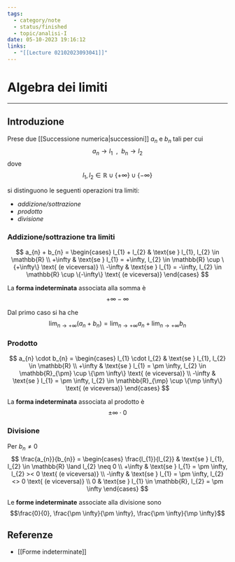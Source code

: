 ```yaml
---
tags:
  - category/note
  - status/finished
  - topic/analisi-I
date: 05-10-2023 19:16:12
links:
  - "[[Lecture 02102023093041]]"
---
```

# Algebra dei limiti
---
## Introduzione
Prese due [[Successione numerica|successioni]] $a_{n}$ e $b_{n}$ tali per cui
$$a_{n} \longrightarrow l_{1} \ \ , \ \ b_{n} \longrightarrow l_{2}$$
dove
$$l_{1}, l_{2} \in \mathbb{R} \cup \{+\infty\} \cup \{-\infty\}$$

si distinguono le seguenti operazioni tra limiti:
- _addizione/sottrazione_
- _prodotto_
- _divisione_

### Addizione/sottrazione tra limiti
$$
a_{n} + b_{n} =
\begin{cases}
l_{1} + l_{2} & \text{se } l_{1}, l_{2} \in \mathbb{R} \\
+\infty & \text{se } l_{1} = +\infty, l_{2} \in \mathbb{R} \cup \{+\infty\} \text{ (e viceversa)} \\
-\infty & \text{se } l_{1} = -\infty, l_{2} \in \mathbb{R} \cup \{-\infty\} \text{ (e viceversa)}
\end{cases}
$$

La **forma indeterminata** associata alla somma è
$$+\infty -\infty$$

Dal primo caso si ha che
$$\lim_{n \to +\infty} (a_{n} + b_{n}) = \lim_{n \to +\infty} a_{n} + \lim_{n \to +\infty} b_{n}$$

### Prodotto
$$
a_{n} \cdot b_{n} =
\begin{cases}
l_{1} \cdot l_{2} & \text{se } l_{1}, l_{2} \in \mathbb{R} \\
+\infty & \text{se } l_{1} = \pm \infty, l_{2} \in \mathbb{R}_{\pm} \cup \{\pm \infty\} \text{ (e viceversa)} \\
-\infty & \text{se } l_{1} = \pm \infty, l_{2} \in \mathbb{R}_{\mp} \cup \{\mp \infty\} \text{ (e viceversa)}
\end{cases}
$$

La **forma indeterminata** associata al prodotto è
$$\pm \infty \cdot 0$$

### Divisione
Per $b_{n} \neq 0$
$$
\frac{a_{n}}{b_{n}} =
\begin{cases}
\frac{l_{1}}{l_{2}} & \text{se } l_{1}, l_{2} \in \mathbb{R} \land l_{2} \neq 0 \\
+\infty & \text{se } l_{1} = \pm \infty, l_{2} >< 0 \text{ (e viceversa)} \\
-\infty & \text{se } l_{1} = \pm \infty, l_{2} <> 0 \text{ (e viceversa)} \\
0 & \text{se } l_{1} \in \mathbb{R}, l_{2} = \pm \infty
\end{cases}
$$

Le **forme indeterminate** associate alla divisione sono
$$\frac{0}{0}, \frac{\pm \infty}{\pm \infty}, \frac{\pm \infty}{\mp \infty}$$

## Referenze
- [[Forme indeterminate]]